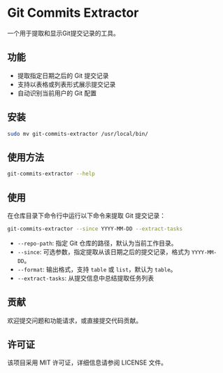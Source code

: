 # Git Commits Extractor

一个用于提取和显示Git提交记录的工具。

## 功能

- 提取指定日期之后的 Git 提交记录
- 支持以表格或列表形式展示提交记录
- 自动识别当前用户的 Git 配置

## 安装

```bash
sudo mv git-commits-extractor /usr/local/bin/
```

## 使用方法

```bash
git-commits-extractor --help
```

## 使用

在仓库目录下命令行中运行以下命令来提取 Git 提交记录：

```bash
git-commits-extractor --since YYYY-MM-DD --extract-tasks
```

- `--repo-path`: 指定 Git 仓库的路径，默认为当前工作目录。
- `--since`: 可选参数，指定提取从该日期之后的提交记录，格式为 `YYYY-MM-DD`。
- `--format`: 输出格式，支持 `table` 或 `list`，默认为 `table`。
- `--extract-tasks`: 从提交信息中总结提取任务列表

## 贡献

欢迎提交问题和功能请求，或直接提交代码贡献。

## 许可证

该项目采用 MIT 许可证，详细信息请参阅 LICENSE 文件。